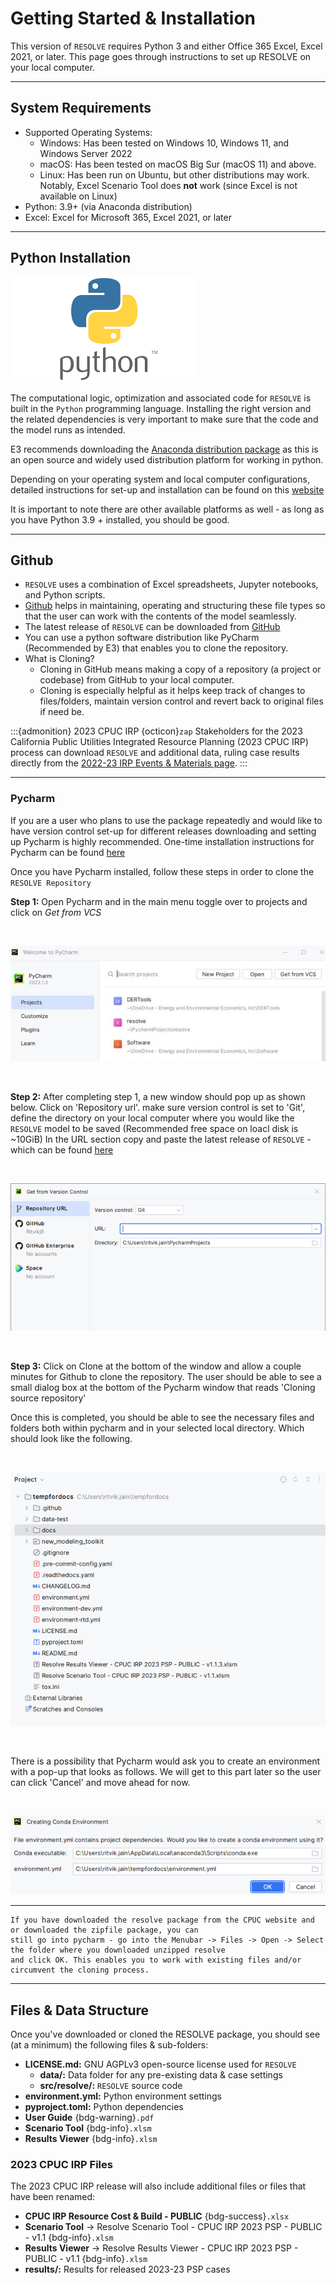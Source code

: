 # Getting Started & Installation


This version of `RESOLVE` requires Python 3 and either Office 365 Excel, Excel 2021, or later. 
This page goes through instructions to set up RESOLVE on your local computer.

---
## System Requirements


- Supported Operating Systems: 
  - Windows: Has been tested on Windows 10, Windows 11, and Windows Server 2022
  - macOS: Has been tested on macOS Big Sur (macOS 11) and above.
  - Linux: Has been run on Ubuntu, but other distributions may work. Notably, Excel Scenario Tool does **not** work 
    (since Excel is not available on Linux)
- Python: 3.9+ (via Anaconda distribution)
- Excel: Excel for Microsoft 365, Excel 2021, or later
---

## Python Installation


![python_img](_images/python_img.png)

The computational logic, optimization and associated code for `RESOLVE` is built in the `Python` programming language. 
Installing the right version and the related dependencies is very important to make sure that the code and the model runs as intended.

E3 recommends downloading the [Anaconda distribution package](https://www.anaconda.com/download) as this is an open source and widely used
distribution platform for working in python.

Depending on your operating system and local computer configurations, detailed instructions for set-up and installation can be found on this [website](https://docs.anaconda.com/anaconda/install/)

It is important to note there are other available platforms as well - as long as you have Python 3.9 + installed, you should be good. 

---

## Github



- `RESOLVE` uses a combination of Excel spreadsheets, Jupyter notebooks, and Python scripts. 
- [Github](https://github.com) helps in maintaining, operating and structuring these file types so that the user can work with 
the contents of the model seamlessly.
- The latest release of `RESOLVE` can be downloaded from [GitHub](https://github.com/e3-/resolve/releases/latest)
- You can use a python software distribution like PyCharm (Recommended by E3) that enables you to clone the repository.
- What is Cloning?
  - Cloning in GitHub means making a copy of a repository (a project or codebase) from GitHub to your local computer. 
  - Cloning is especially helpful as it helps keep track of changes to files/folders, maintain version control and revert back to
original files if need be. 

:::{admonition} 2023 CPUC IRP {octicon}`zap`
Stakeholders for the 2023 California Public Utilities Integrated Resource Planning (2023 CPUC IRP) process can download 
`RESOLVE` and additional data, ruling case results directly from the [2022-23 IRP Events & Materials page](https://www.cpuc.ca.gov/industries-and-topics/electrical-energy/electric-power-procurement/long-term-procurement-planning/2022-irp-cycle-events-and-materials).
:::

---

### Pycharm



If you are a user who plans to use the package repeatedly and would like to have version control set-up for different releases 
downloading and setting up Pycharm is highly recommended. 
One-time installation instructions for Pycharm can be found [here](https://www.jetbrains.com/help/pycharm/installation-guide.html) 

Once you have Pycharm installed, follow these steps in order to clone the `RESOLVE Repository`

**Step 1:** Open Pycharm and in the main menu toggle over to projects and click on *Get from VCS*

<br />

![step1_img](_images/step1_img.jpg)

<br />

**Step 2:** After completing step 1, a new window should pop up as shown below. Click on 'Repository url'. make sure version control is 
set to 'Git', define the directory on your local computer where you would like the `RESOLVE` model to be saved (Recommended free space on loacl disk is ~10GiB)
In the URL section copy and paste the latest release of `RESOLVE` - which can be found [here](https://github.com/e3-/resolve)  

<br />

![step2_img](_images/step2_img.png)

<br />

**Step 3:** Click on Clone at the bottom of the window and allow a couple minutes for Github to clone the repository.
The user should be able to see a small dialog box at the bottom of the Pycharm window that reads 'Cloning source repository'

Once this is completed, you should be able to see the necessary files and folders both within pycharm and in your selected local directory.
Which should look like the following. 

<br />

![step3_img](_images/step3_img.png)

<br />

There is a possibility that Pycharm would ask you to create an environment with a pop-up that looks as follows.
We will get to this part later so the user can click 'Cancel' and move ahead for now. 

<br />

![step3.1_img](_images/step31_img.png)

----

```{tip}
If you have downloaded the resolve package from the CPUC website and or downloaded the zipfile package, you can
still go into pycharm - go into the Menubar -> Files -> Open -> Select the folder where you downloaded unzipped resolve
and click OK. This enables you to work with existing files and/or circumvent the cloning process.
```

----

## Files & Data Structure 

Once you've downloaded or cloned the RESOLVE package, you should see (at a minimum) the following files & sub-folders:

* **LICENSE.md:** GNU AGPLv3 open-source license used for `RESOLVE`
  * **data/:** Data folder for any pre-existing data & case settings
  * **src/resolve/:** `RESOLVE` source code
* **environment.yml:** Python environment settings
* **pyproject.toml:** Python dependencies
* **User Guide** {bdg-warning}`.pdf`
* **Scenario Tool** {bdg-info}`.xlsm`
* **Results Viewer** {bdg-info}`.xlsm`

### 2023 CPUC IRP Files

The 2023 CPUC IRP release will also include additional files or files that have been renamed:
- **CPUC IRP Resource Cost & Build - PUBLIC** {bdg-success}`.xlsx`
- **Scenario Tool** → Resolve Scenario Tool - CPUC IRP 2023 PSP - PUBLIC - v1.1 {bdg-info}`.xlsm`
- **Results Viewer** → Resolve Results Viewer - CPUC IRP 2023 PSP - PUBLIC - v1.1 {bdg-info}`.xlsm`
- **results/:** Results for released 2023-23 PSP cases 

